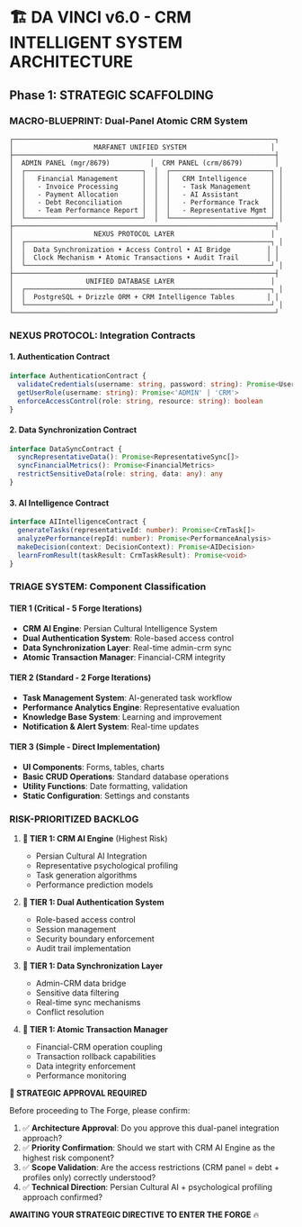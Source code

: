 # 🏗️ DA VINCI v6.0 - CRM INTELLIGENT SYSTEM ARCHITECTURE

## Phase 1: STRATEGIC SCAFFOLDING

### MACRO-BLUEPRINT: Dual-Panel Atomic CRM System

```
┌─────────────────────────────────────────────────────────────────┐
│                    MARFANET UNIFIED SYSTEM                     │
├─────────────────────────────────────────────────────────────────┤
│  ADMIN PANEL (mgr/8679)          │  CRM PANEL (crm/8679)        │
│  ┌─────────────────────────────┐  │  ┌─────────────────────────┐ │
│  │   Financial Management      │  │  │   CRM Intelligence      │ │
│  │   - Invoice Processing      │  │  │   - Task Management     │ │
│  │   - Payment Allocation      │  │  │   - AI Assistant        │ │
│  │   - Debt Reconciliation     │  │  │   - Performance Track   │ │
│  │   - Team Performance Report │  │  │   - Representative Mgmt │ │
│  └─────────────────────────────┘  │  └─────────────────────────┘ │
├─────────────────────────────────────────────────────────────────┤
│                    NEXUS PROTOCOL LAYER                        │
│  ┌─────────────────────────────────────────────────────────────┐ │
│  │  Data Synchronization • Access Control • AI Bridge         │ │
│  │  Clock Mechanism • Atomic Transactions • Audit Trail       │ │
│  └─────────────────────────────────────────────────────────────┘ │
├─────────────────────────────────────────────────────────────────┤
│                  UNIFIED DATABASE LAYER                        │
│  ┌─────────────────────────────────────────────────────────────┐ │
│  │  PostgreSQL + Drizzle ORM + CRM Intelligence Tables        │ │
│  └─────────────────────────────────────────────────────────────┘ │
└─────────────────────────────────────────────────────────────────┘
```

### NEXUS PROTOCOL: Integration Contracts

#### 1. Authentication Contract
```typescript
interface AuthenticationContract {
  validateCredentials(username: string, password: string): Promise<UserSession>
  getUserRole(username: string): Promise<'ADMIN' | 'CRM'>
  enforceAccessControl(role: string, resource: string): boolean
}
```

#### 2. Data Synchronization Contract
```typescript
interface DataSyncContract {
  syncRepresentativeData(): Promise<RepresentativeSync[]>
  syncFinancialMetrics(): Promise<FinancialMetrics>
  restrictSensitiveData(role: string, data: any): any
}
```

#### 3. AI Intelligence Contract
```typescript
interface AIIntelligenceContract {
  generateTasks(representativeId: number): Promise<CrmTask[]>
  analyzePerformance(repId: number): Promise<PerformanceAnalysis>
  makeDecision(context: DecisionContext): Promise<AIDecision>
  learnFromResult(taskResult: CrmTaskResult): Promise<void>
}
```

### TRIAGE SYSTEM: Component Classification

#### TIER 1 (Critical - 5 Forge Iterations)
- **CRM AI Engine**: Persian Cultural Intelligence System
- **Dual Authentication System**: Role-based access control
- **Data Synchronization Layer**: Real-time admin-crm sync
- **Atomic Transaction Manager**: Financial-CRM integrity

#### TIER 2 (Standard - 2 Forge Iterations)  
- **Task Management System**: AI-generated task workflow
- **Performance Analytics Engine**: Representative evaluation
- **Knowledge Base System**: Learning and improvement
- **Notification & Alert System**: Real-time updates

#### TIER 3 (Simple - Direct Implementation)
- **UI Components**: Forms, tables, charts
- **Basic CRUD Operations**: Standard database operations
- **Utility Functions**: Date formatting, validation
- **Static Configuration**: Settings and constants

### RISK-PRIORITIZED BACKLOG

1. **🔴 TIER 1: CRM AI Engine** (Highest Risk)
   - Persian Cultural AI Integration
   - Representative psychological profiling
   - Task generation algorithms
   - Performance prediction models

2. **🔴 TIER 1: Dual Authentication System**
   - Role-based access control
   - Session management
   - Security boundary enforcement
   - Audit trail implementation

3. **🔴 TIER 1: Data Synchronization Layer**
   - Admin-CRM data bridge
   - Sensitive data filtering
   - Real-time sync mechanisms
   - Conflict resolution

4. **🔴 TIER 1: Atomic Transaction Manager**
   - Financial-CRM operation coupling
   - Transaction rollback capabilities
   - Data integrity enforcement
   - Performance monitoring

**🚨 STRATEGIC APPROVAL REQUIRED**

Before proceeding to The Forge, please confirm:

1. ✅ **Architecture Approval**: Do you approve this dual-panel integration approach?
2. ✅ **Priority Confirmation**: Should we start with CRM AI Engine as the highest risk component?
3. ✅ **Scope Validation**: Are the access restrictions (CRM panel = debt + profiles only) correctly understood?
4. ✅ **Technical Direction**: Persian Cultural AI + psychological profiling approach confirmed?

**AWAITING YOUR STRATEGIC DIRECTIVE TO ENTER THE FORGE** 🔥